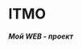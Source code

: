 # ITMO
<html>
<b><i><a hret="http://1-dot-pine70apple.appspot.com/">Мой WEB - проект</a></i></b>
</html>
